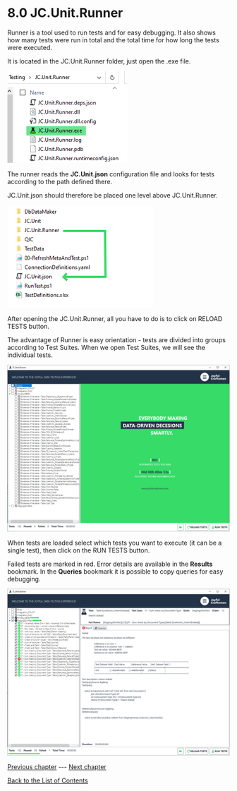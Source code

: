 # 8.0 JC.Unit.Runner

Runner is a tool used to run tests and for easy debugging. It also shows
how many tests were run in total and the total time for how long the
tests were executed.

It is located in the JC.Unit.Runner folder, just open the .exe file.

![JC.Unit.Runner](Images/media/image36.png)

The runner reads the **JC.Unit.json** configuration file and looks for
tests according to the path defined there.

JC.Unit.json should therefore be placed one level above JC.Unit.Runner.

![JC.Unit.Runner](Images/media/image37.png)

After opening the JC.Unit.Runner, all you have to do is to click on
RELOAD TESTS button.

The advantage of Runner is easy orientation - tests are divided into
groups according to Test Suites. When we open Test Suites, we will see
the individual tests.

![](Images/media/image38.png)

When tests are loaded select which tests you want to execute (it can be
a single test), then click on the RUN TESTS button.

Failed tests are marked in red. Error details are available in the
**Results** bookmark. In the **Queries** bookmark it is possible to copy
queries for easy debugging.

![JC.Unit Runner](Images/media/image39.png)

[Previous chapter](7-2-where-to-store-tests) --- [Next chapter](9-0-tips-and-tricks)

[Back to the List of Contents](0-0-list-of-contents)  